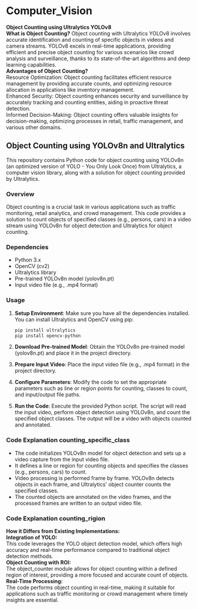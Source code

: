 # Computer_Vision
**Object Counting using Ultralytics YOLOv8**  </br>
**What is Object Counting?**
Object counting with Ultralytics YOLOv8 involves accurate identification and counting of specific objects in videos and camera streams. YOLOv8 excels in real-time applications, providing efficient and precise object counting for various scenarios like crowd analysis and surveillance, thanks to its state-of-the-art algorithms and deep learning capabilities.  </br>
**Advantages of Object Counting?**  </br>
Resource Optimization: Object counting facilitates efficient resource management by providing accurate counts, and optimizing resource allocation in applications like inventory management. </br>
Enhanced Security: Object counting enhances security and surveillance by accurately tracking and counting entities, aiding in proactive threat detection. </br>
Informed Decision-Making: Object counting offers valuable insights for decision-making, optimizing processes in retail, traffic management, and various other domains. </br>

## Object Counting using YOLOv8n and Ultralytics

This repository contains Python code for object counting using YOLOv8n (an optimized version of YOLO - You Only Look Once) from Ultralytics, a computer vision library, along with a solution for object counting provided by Ultralytics.

### Overview

Object counting is a crucial task in various applications such as traffic monitoring, retail analytics, and crowd management. This code provides a solution to count objects of specified classes (e.g., persons, cars) in a video stream using YOLOv8n for object detection and Ultralytics for object counting.

### Dependencies

- Python 3.x
- OpenCV (cv2)
- Ultralytics library
- Pre-trained YOLOv8n model (yolov8n.pt)
- Input video file (e.g., .mp4 format)

### Usage

1. **Setup Environment**: Make sure you have all the dependencies installed. You can install Ultralytics and OpenCV using pip:
    ```bash
    pip install ultralytics
    pip install opencv-python
    ```

2. **Download Pre-trained Model**: Obtain the YOLOv8n pre-trained model (yolov8n.pt) and place it in the project directory.

3. **Prepare Input Video**: Place the input video file (e.g., .mp4 format) in the project directory.

4. **Configure Parameters**: Modify the code to set the appropriate parameters such as line or region points for counting, classes to count, and input/output file paths.

5. **Run the Code**: Execute the provided Python script. The script will read the input video, perform object detection using YOLOv8n, and count the specified object classes. The output will be a video with objects counted and annotated.

### Code Explanation counting_specific_class

- The code initializes YOLOv8n model for object detection and sets up a video capture from the input video file.
- It defines a line or region for counting objects and specifies the classes (e.g., persons, cars) to count.
- Video processing is performed frame by frame. YOLOv8n detects objects in each frame, and Ultralytics' object counter counts the specified classes.
- The counted objects are annotated on the video frames, and the processed frames are written to an output video file.

### Code Explanation counting_rigion
**How it Differs from Existing Implementations:**  </br>
**Integration of YOLO:**  </br>
This code leverages the YOLO object detection model, which offers high accuracy and real-time performance compared to traditional object detection methods.</br>
**Object Counting with ROI:** </br>
The object_counter module allows for object counting within a defined region of interest, providing a more focused and accurate count of objects.</br>
**Real-Time Processing:** </br>
The code performs object counting in real-time, making it suitable for applications such as traffic monitoring or crowd management where timely insights are essential.</br>

